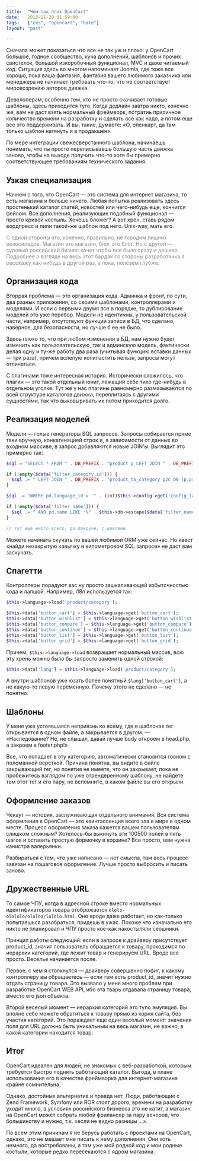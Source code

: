 ```yaml
---
title:  "Чем так плох OpenCart"
date:   2013-11-20 01:59:00
tags:   ["cms", "opencart", "hate"]
layout: "post"

---
```


Сначала может показаться что все не так уж и плохо: у OpenCart большое, годное сообщество, куча дополнений, шаблонов и прочих свистелок, большой изкоробочный функционал, MVC и даже читаемый код. Ситуация здесь во многом напоминает Joomla, где тоже все хорошо, пока ваша фантазия, фантазия вашего любимого заказчика или менеджера не начинает требовать что-то, что не соответствует мировозрению авторов дивжка.

<!-- cut -->

Девелоперам, особенно тем, кто не просто скачивает готовые шаблоны, здесь приходится туго. Когда дедлайн завтра никто, конечно же, вам не даст взять нормальный фреймворк, потратиь приличное количество времени на разработку и сделать все как надо, а потом еще все это поддерживать. И вы, такие, думаете: «О, опенкарт, да там только шаблон натянуть и в продакшен».

По мере интеграции свежесверстанного шаблона, начинаешь понимать, что ты просто переписываешь большую часть движка заново, чтобы на выходе получить что-то хотя бы примерно соответствующее требованиям технического задания.

## Узкая специализация

Начнем с того, что OpenCart — это система для интернет магазина, то есть магазина и больше ничего. Любая попытка реализовать здесь простенький каталог статей, новостей или чего-нибудь еще, кончится фейлом. Все дополнения, реализующие подобный функционал — просто кривой костыль. Хочешь бложег? А вот хрен, ставь рядом вордпресс и пили такой-же шаблон под него. Unix-way, мать его.

<p style="color:#888;">С одной стороны это, конечно, правильно, не городим лишних велосипедов. Магазин это магазин, блог это блог. Но с другой — суровый российский бизнес хочет чтобы все было сразу и дешево. Подробнее о взгляде на весь этот бардак со стороны разработчика я расскажу как-нибудь в другой раз, а пока, полезем глубже.</p>

## Организация кода

Втоpрая проблема — это организация кода. Админка и фронт, по сути, два разных приложения, со своими шаблонами, контроллерами и моделями. И если с первыми двумя все в порядке, то дублирование моделей это уже перебор. Модели не идентичны, у пользовательской части, например, отсутствуют функции записи в БД, что сделано, наверное, для безопасности, но лучше б ее не было.

Здесь плохо то, что при любом изменении в БД, нам нужно будет изменить как пользовательскую, так и админскую модель, фактически делая одну и ту-же работу два раза (учитывая функцию вставки данных — три раза), причем вслепую копипастить нельзя, запросы могут отличаться.

С плагинами тоже интересная история. Исторически сложилось, что плагин — это такой отдельный юнит, лежащий себе тихо где-нибудь в отдельном уголке. Тут же у нас плагины равномерно размазываются по всей структуре каталогов движка, переплитаясь с другими сущностями, так что выковыривать их потом приходится долго.

## Реализация моделей

Модели — голые генераторы SQL запросов. Запросы собирается прямо таки вручную, конкатенацией строк и, в зависимости от данных во входном массиве, в запрос добавляются новые JOIN'ы. Выглядит это примерно так:

```php
$sql = "SELECT * FROM " . DB_PREFIX . "product p LEFT JOIN " . DB_PREFIX . "product_description pd ON (p.product_id = pd.product_id)";

if (!empty($data['filter_category_id'])) {
  $sql .= " LEFT JOIN " . DB_PREFIX . "product_to_category p2c ON (p.product_id = p2c.product_id)";
}

$sql .= "WHERE pd.language_id = '" . (int)$this->config->get('config_language_id') . "'";

if (!empty($data['filter_name'])) {
  $sql .= " AND pd.name LIKE '%" . $this->db->escape($data['filter_name']) . "%'";
}

// тут еще много всего, да покруче, с циклами
```

Можете начинать скучать по вашей любимой ORM уже сейчас. Но квест «найди незакрытую кавычку в километровом SQL запросе» не даст вам заскучать.


## Спагетти

Контроллеры порадуют вас ну просто зашкаливающей избыточностью кода и лапшой. Например, i18n используется так:

```php
$this->language->load('product/category');

$this->data['button_cart'] = $this->language->get('button_cart');
$this->data['button_wishlist'] = $this->language->get('button_wishlist');
$this->data['button_compare'] = $this->language->get('button_compare');
$this->data['button_continue'] = $this->language->get('button_continue');
$this->data['button_list'] = $this->language->get('button_list');
$this->data['button_grid'] = $this->language->get('button_grid');
```

Причем, `$this->language->load` возвращает нормальный массив, всю эту хрень можно было бы запросто заменить одной строкой:

```php
$this->data['lang'] = $this->language->load('product/category');
```

А внутри шаблонов уже юзать более понятный `$lang['button_cart']`, а не какую-то левую переменную. Почему этого не сделано — не понятно.

## Шаблоны

У меня уже устоявшаяся неприязнь ко всему, где в шаблонах тег открывается в одном файле, а закрывается в другом. — «Наследование? Не, не слышал, давай лучше body откроем в head.php, а закроем в footer.php!»

Все, что попадает в эту категорию, автоматически становится говном с поломанной версткой. Причина понятна, вы видите в файле закрывающий тег, но понятия не имеете, что он закрывает, пока не пробежитесь взглядом по уже отрендеренному шаблону, не найдете там этот тег и его пару, не вспомните, в каком файле вы его открыли.


## Оформление заказов

Чекаут — история, заслуживающая отдельного внимания. Вся система оформления в OpenCart — это квинтэссенция всего зла в мире в одном месте. Процесс оформления заказа кажется вашем пользователям слишком сложным? Хотелось-бы выкинуть эти 100500 полей в пять шагов и оставить простую формочку в корзине? Все просто, вам нужна канистра валерьянки.

Разбираться с тем, что уже написано — нет смысла, там весь процесс завязан на пошаговое оформление. Лучше просто выбросить и писать заново.

## Дружественные URL

То самое ЧПУ, когда в адресной строке вместо нормальных идентификаторов товара отоброжается `ololo-olololo/ololoo/lololo.html`. Оно вроде даже работает, но как-только попытаешься разобраться, придешь в ужас. Похоже что изначально его никто не планировал и ЧПУ просто кое-как накостыляли сеошники.

Принцип работы следующий: если в запросе к драйверу присутствует product_id, значит пользователь обращается к товару, проходимся по иерархии категорий, где лежит товар и генерируем URL. Вроде все просто. Веселье начинается после.

Первое, с чем я столкнулся — драйверу совершенно пофиг, к какому контроллеру вы обращаетесь — если там есть product_id, значит нужно отдать страницу товара. Это вызвало у меня много проблем при разработке OpenCart WEB API, ибо эта тварь отдавала страницу товара, вместо его json объекта.

Второй веселый момент — иерархия категорий это тупо эмуляция. Вы вполне себе можете обратиться к товару прямо из корня сайта, без участия категорий. Это пораждает еще один веселый момент: значения поля для URL должно быть уникальным на весь магазин, не важно, в какой категории находится товар.

## Итог

OpenCart идеален для людей, не знакомых с веб-разработкой, которым требуется быстро поднять работающий каталог. Выгода, в плане использования его в качестве фреймворка для интернет-магазина крайне сомнительна.

Однако, достойных альтернатив и правда нет. Люди, работающие с Zend Framework, Symfony или ROR стоят дорого, времени на разработку уходит много, в условиях российского бизнесса это не катит, а магазин на OpenCart может собрать любой фрилансер за пару вечеров, что большинству и нужно, т.к. «если не видно разницы ...».

По всем этим причинам я не берусь работать с проектами на OpenCart, однако, это не мешает мне писать к нему дополнения. Они хоть немного, да востребованы, а там уже мой родной код и мои родные костыли, которые редко пересекаются с ядром магазина.

